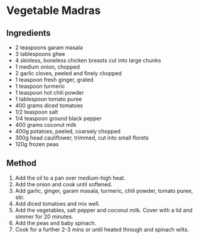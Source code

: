 # Vegetable Madras

## Ingredients

- 2 teaspoons garam masala
- 3 tablespoons ghee
- 4 skinless, boneless chicken breasts cut into large chunks
- 1 medium onion, chopped
- 2 garlic cloves, peeled and finely chopped
- 1 teaspoon fresh ginger, grated
- 1 teaspoon turmeric
- 1 teaspoon hot chili powder
- 1 tablespoon tomato puree
- 400 grams diced tomatoes
- 1/2 teaspoon salt
- 1/4 teaspoon ground black pepper
- 400 grams coconut milk
- 400g potatoes, peeled, coarsely chopped
- 300g head cauliflower, trimmed, cut into small florets
- 120g frozen peas

## Method

1. Add the oil to a pan over medium-high heat.
2. Add the onion and cook until softened.
3. Add garlic, ginger, garam masala, turmeric, chili powder, tomato puree, stir.
4. Add diced tomatoes and mix well.
5. Add the vegetables, salt pepper and coconut milk. Cover with a lid and simmer for 20 minutes.
6. Add the peas and baby spinach.
7. Cook for a further 2-3 mins or until heated through and spinach wilts.
